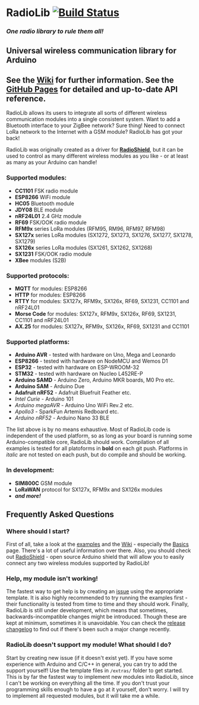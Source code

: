 # RadioLib [![Build Status](https://travis-ci.org/jgromes/RadioLib.svg?branch=master)](https://travis-ci.org/jgromes/RadioLib)

### _One radio library to rule them all!_

## Universal wireless communication library for Arduino

## See the [Wiki](https://github.com/jgromes/RadioLib/wiki) for further information. See the [GitHub Pages](https://jgromes.github.io/RadioLib) for detailed and up-to-date API reference.

RadioLib allows its users to integrate all sorts of different wireless communication modules into a single consistent system.
Want to add a Bluetooth interface to your ZigBee network? Sure thing! Need to connect LoRa network to the Internet with a GSM module? RadioLib has got your back!

RadioLib was originally created as a driver for [__RadioShield__](https://github.com/jgromes/RadioShield), but it can be used to control as many different wireless modules as you like - or at least as many as your Arduino can handle!

### Supported modules:
* __CC1101__ FSK radio module
* __ESP8266__ WiFi module
* __HC05__ Bluetooth module
* __JDY08__ BLE module
* __nRF24L01__ 2.4 GHz module
* __RF69__ FSK/OOK radio module
* __RFM9x__ series LoRa modules (RFM95, RM96, RFM97, RFM98)
* __SX127x__ series LoRa modules (SX1272, SX1273, SX1276, SX1277, SX1278, SX1279)
* __SX126x__ series LoRa modules (SX1261, SX1262, SX1268)
* __SX1231__ FSK/OOK radio module
* __XBee__ modules (S2B)

### Supported protocols:
* __MQTT__ for modules: ESP8266
* __HTTP__ for modules: ESP8266
* __RTTY__ for modules: SX127x, RFM9x, SX126x, RF69, SX1231, CC1101 and nRF24L01
* __Morse Code__ for modules: SX127x, RFM9x, SX126x, RF69, SX1231, CC1101 and nRF24L01
* __AX.25__ for modules: SX127x, RFM9x, SX126x, RF69, SX1231 and CC1101

### Supported platforms:
* __Arduino AVR__ - tested with hardware on Uno, Mega and Leonardo
* __ESP8266__ - tested with hardware on NodeMCU and Wemos D1
* __ESP32__ - tested with hardware on ESP-WROOM-32
* __STM32__ - tested with hardware on Nucleo L452RE-P
* __Arduino SAMD__ - Arduino Zero, Arduino MKR boards, M0 Pro etc.
* __Arduino SAM__ - Arduino Due
* __Adafruit nRF52__ - Adafruit Bluefruit Feather etc.
* _Intel Curie_ - Arduino 101
* _Arduino megaAVR_ - Arduino Uno WiFi Rev.2 etc.
* _Apollo3_ - SparkFun Artemis Redboard etc.
* _Arduino nRF52_ - Arduino Nano 33 BLE

The list above is by no means exhaustive. Most of RadioLib code is independent of the used platform, so as long as your board is running some Arduino-compatible core, RadioLib should work. Compilation of all examples is tested for all platoforms in __bold__ on each git push. Platforms in _italic_ are not tested on each push, but do compile and should be working.

### In development:
* __SIM800C__ GSM module
* __LoRaWAN__ protocol for SX127x, RFM9x and SX126x modules
* ___and more!___

## Frequently Asked Questions

### Where should I start?
First of all, take a look at the [examples](https://github.com/jgromes/RadioLib/tree/master/examples) and the [Wiki](https://github.com/jgromes/RadioLib/wiki) - especially the [Basics](https://github.com/jgromes/RadioLib/wiki/Basics) page. There's a lot of useful information over there. Also, you should check out [RadioShield](https://github.com/jgromes/RadioShield) - open source Arduino shield that will allow you to easily connect any two wireless modules supported by RadioLib!

### Help, my module isn't working!
The fastest way to get help is by creating an [issue](https://github.com/jgromes/RadioLib/issues/new?assignees=&labels=&template=bug_report.md&title=) using the appropriate template. It is also highly recommended to try running the examples first - their functionality is tested from time to time and they should work. Finally, RadioLib is still under development, which means that sometimes, backwards-incompatible changes might be introduced. Though these are kept at minimum, sometimes it is unavoidable. You can check the [release changelog](https://github.com/jgromes/RadioLib/releases) to find out if there's been such a major change recently.

### RadioLib doesn't support my module! What should I do?
Start by creating new issue (if it doesn't exist yet). If you have some experience with Arduino and C/C++ in general, you can try to add the support yourself! Use the template files in `/extras/` folder to get started. This is by far the fastest way to implement new modules into RadioLib, since I can't be working on everything all the time. If you don't trust your programming skills enough to have a go at it yourself, don't worry. I will try to implement all requested modules, but it will take me a while.
